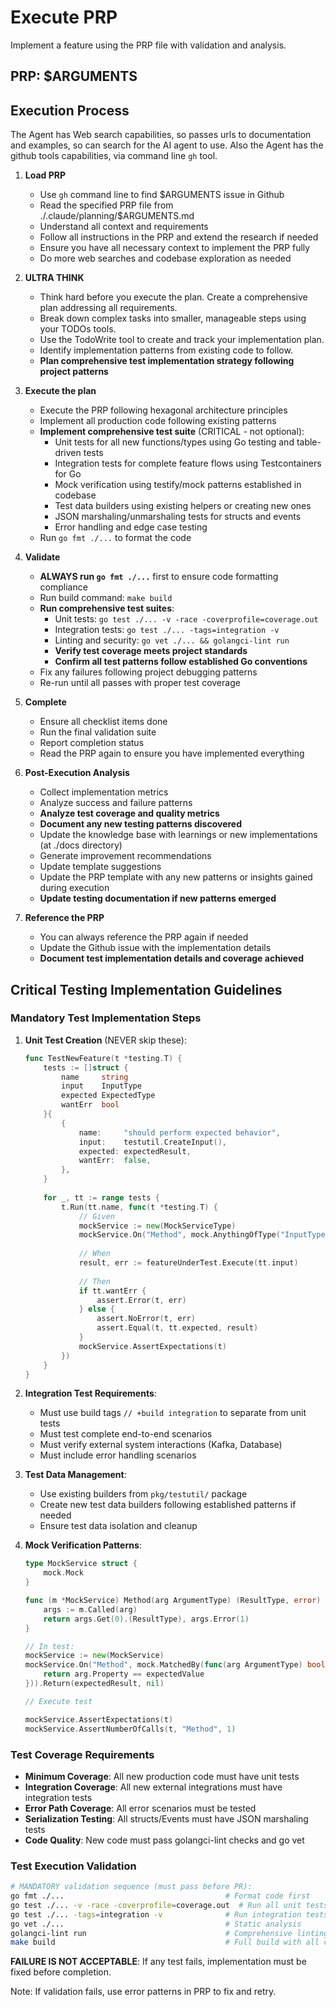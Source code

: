 # Execute PRP

Implement a feature using the PRP file with validation and analysis.

## PRP: $ARGUMENTS

## Execution Process

The Agent has Web search capabilities, so passes urls to documentation and examples, so can search for the AI agent to use. Also the Agent has the github tools capabilities, via command line `gh` tool.

1. **Load PRP**
    - Use `gh` command line to find $ARGUMENTS issue in Github
    - Read the specified PRP file from ./.claude/planning/$ARGUMENTS.md
    - Understand all context and requirements
    - Follow all instructions in the PRP and extend the research if needed
    - Ensure you have all necessary context to implement the PRP fully
    - Do more web searches and codebase exploration as needed

2. **ULTRA THINK**
    - Think hard before you execute the plan. Create a comprehensive plan addressing all requirements.
    - Break down complex tasks into smaller, manageable steps using your TODOs tools.
    - Use the TodoWrite tool to create and track your implementation plan.
    - Identify implementation patterns from existing code to follow.
    - **Plan comprehensive test implementation strategy following project patterns**

3. **Execute the plan**
    - Execute the PRP following hexagonal architecture principles
    - Implement all production code following existing patterns
    - **Implement comprehensive test suite** (CRITICAL - not optional):
      - Unit tests for all new functions/types using Go testing and table-driven tests
      - Integration tests for complete feature flows using Testcontainers for Go
      - Mock verification using testify/mock patterns established in codebase  
      - Test data builders using existing helpers or creating new ones
      - JSON marshaling/unmarshaling tests for structs and events
      - Error handling and edge case testing
    - Run `go fmt ./...` to format the code

4. **Validate**
   - **ALWAYS run `go fmt ./...`** first to ensure code formatting compliance
    - Run build command: `make build`
    - **Run comprehensive test suites**:
      - Unit tests: `go test ./... -v -race -coverprofile=coverage.out`
      - Integration tests: `go test ./... -tags=integration -v`
      - Linting and security: `go vet ./... && golangci-lint run`
      - **Verify test coverage meets project standards**
      - **Confirm all test patterns follow established Go conventions**
    - Fix any failures following project debugging patterns
    - Re-run until all passes with proper test coverage

5. **Complete**
    - Ensure all checklist items done
    - Run the final validation suite
    - Report completion status
    - Read the PRP again to ensure you have implemented everything

6. **Post-Execution Analysis**
   - Collect implementation metrics
   - Analyze success and failure patterns
   - **Analyze test coverage and quality metrics**
   - **Document any new testing patterns discovered**
   - Update the knowledge base with learnings or new implementations (at ./docs directory)
   - Generate improvement recommendations
   - Update template suggestions
   - Update the PRP template with any new patterns or insights gained during execution
   - **Update testing documentation if new patterns emerged**

7. **Reference the PRP**
    - You can always reference the PRP again if needed
    - Update the Github issue with the implementation details
    - **Document test implementation details and coverage achieved**

## Critical Testing Implementation Guidelines

### Mandatory Test Implementation Steps

1. **Unit Test Creation** (NEVER skip these):

   ```go
   func TestNewFeature(t *testing.T) {
       tests := []struct {
           name     string
           input    InputType
           expected ExpectedType
           wantErr  bool
       }{
           {
               name:     "should perform expected behavior",
               input:    testutil.CreateInput(),
               expected: expectedResult,
               wantErr:  false,
           },
       }
       
       for _, tt := range tests {
           t.Run(tt.name, func(t *testing.T) {
               // Given
               mockService := new(MockServiceType)
               mockService.On("Method", mock.AnythingOfType("InputType")).Return(expectedResult, nil)
               
               // When
               result, err := featureUnderTest.Execute(tt.input)
               
               // Then
               if tt.wantErr {
                   assert.Error(t, err)
               } else {
                   assert.NoError(t, err)
                   assert.Equal(t, tt.expected, result)
               }
               mockService.AssertExpectations(t)
           })
       }
   }
   ```

2. **Integration Test Requirements**:
   - Must use build tags `// +build integration` to separate from unit tests
   - Must test complete end-to-end scenarios
   - Must verify external system interactions (Kafka, Database)
   - Must include error handling scenarios

3. **Test Data Management**:
   - Use existing builders from `pkg/testutil/` package
   - Create new test data builders following established patterns if needed
   - Ensure test data isolation and cleanup

4. **Mock Verification Patterns**:

   ```go
   type MockService struct {
       mock.Mock
   }
   
   func (m *MockService) Method(arg ArgumentType) (ResultType, error) {
       args := m.Called(arg)
       return args.Get(0).(ResultType), args.Error(1)
   }
   
   // In test:
   mockService := new(MockService)
   mockService.On("Method", mock.MatchedBy(func(arg ArgumentType) bool {
       return arg.Property == expectedValue
   })).Return(expectedResult, nil)
   
   // Execute test
   
   mockService.AssertExpectations(t)
   mockService.AssertNumberOfCalls(t, "Method", 1)
   ```

### Test Coverage Requirements

- **Minimum Coverage**: All new production code must have unit tests
- **Integration Coverage**: All new external integrations must have integration tests  
- **Error Path Coverage**: All error scenarios must be tested
- **Serialization Testing**: All structs/Events must have JSON marshaling tests
- **Code Quality**: New code must pass golangci-lint checks and go vet

### Test Execution Validation

```bash
# MANDATORY validation sequence (must pass before PR):
go fmt ./...                                    # Format code first
go test ./... -v -race -coverprofile=coverage.out  # Run all unit tests with coverage
go test ./... -tags=integration -v              # Run integration tests
go vet ./...                                    # Static analysis
golangci-lint run                               # Comprehensive linting
make build                                      # Full build with all checks
```

**FAILURE IS NOT ACCEPTABLE**: If any test fails, implementation must be fixed before completion.

Note: If validation fails, use error patterns in PRP to fix and retry.

